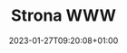 ---
title: "Strona WWW"

date: 2023-01-27T09:20:08+01:00
url: /01.strona_www/
image: images/2023-thumbs/01.strona_www.jpg
categories:
  - WWW
tags:
  - Hugo
  - WWW
draft: false
---